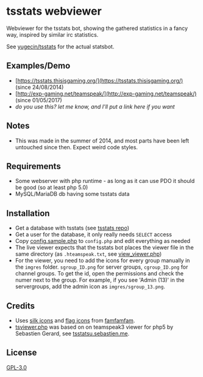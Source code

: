 
# tsstats webviewer
Webviewer for the tsstats bot, showing the gathered statistics in a fancy way, inspired by similar irc statistics.

See [yugecin/tsstats](https://github.com/yugecin/tsstats) for the actual statsbot.

Examples/Demo
-------------
* [https://tsstats.thisisgaming.org/](https://tsstats.thisisgaming.org/) (since 24/08/2014)
* [http://exp-gaming.net/teamspeak/](http://exp-gaming.net/teamspeak/) (since 01/05/2017)
* *do you use this? let me know, and I'll put a link here if you want*

Notes
-----
* This was made in the summer of 2014, and most parts have been left untouched since then. Expect weird code styles.

Requirements
------------
* Some webserver with php runtime - as long as it can use PDO it should be good (so at least php 5.0)
* MySQL/MariaDB db having some tsstats data

Installation
------------
* Get a database with tsstats (see [tsstats repo](https://github.com/yugecin/tsstats))
* Get a user for the database, it only really needs `SELECT` access
* Copy [config.sample.php](/config.sample.php) to `config.php` and edit everything as needed
* The live viewer expects that the tsstats bot places the viewer file in the same directory (as `.hteamspeak.txt`, see [view_viewer.php](/view_viewer.php))
* For the viewer, you need to add the icons for every group manually in the `imgres` folder. `sgroup_ID.png` for server groups, `cgroup_ID.png` for channel groups. To get the id, open the permissions and check the numer next to the group. For example, if you see 'Admin (13)' in the servergroups, add the admin icon as `imgres/sgroup_13.png`.

Credits
-------
* Uses [silk icons](http://www.famfamfam.com/lab/icons/silk/) and [flag icons](http://www.famfamfam.com/lab/icons/flags/) from [famfamfam](http://www.famfamfam.com).
* [tsviewer.php](/tsviewer.php) was based on on teamspeak3 viewer for php5 by Sebastien Gerard, see [tsstatsu.sebastien.me](http://tsstatus.sebastien.me/).

License
-------
[GPL-3.0](/LICENSE)

